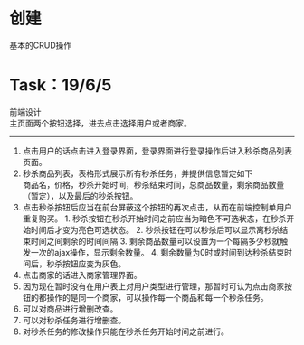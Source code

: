 # 创建
基本的CRUD操作

# Task：19/6/5
前端设计  
主页面两个按钮选择，进去点击选择用户或者商家。
***
1. 点击用户的话点击进入登录界面，登录界面进行登录操作后进入秒杀商品列表页面。
  1. 秒杀商品列表，表格形式展示所有秒杀任务，并提供信息暂定如下   
商品名，价格，秒杀开始时间，秒杀结束时间，总商品数量，剩余商品数量（暂定），以及最后的秒杀按钮。
  2. 点击秒杀按钮后应当在前台屏蔽这个按钮的再次点击，从而在前端控制单用户重复购买。
    1. 秒杀按钮在秒杀开始时间之前应当为暗色不可选状态，在秒杀开始时间后才变为亮色可选状态。
    2. 秒杀按钮在可以秒杀后可以显示离秒杀结束时间之间剩余的时间间隔
    3. 剩余商品数量可以设置为一个每隔多少秒就触发一次的ajax操作，显示剩余数量。
    4. 剩余数量为0时或时间到达秒杀结束时间后，秒杀按钮应变为灰色。
2. 点击商家的话进入商家管理界面。
  1. 因为现在暂时没有在用户表上对用户类型进行管理，那暂时可认为点击商家按钮的都操作的是同一个商家，可以操作每一个商品和每一个秒杀任务。
  2. 可以对商品进行增删改查。
  3. 可以对秒杀任务进行增删查。
  4. 对秒杀任务的修改操作只能在秒杀任务开始时间之前进行。
